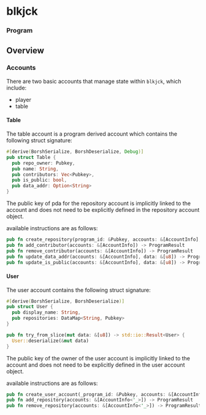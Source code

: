 # blkjck

### Program


## Overview

### Accounts

There are two basic accounts that manage state within `blkjck`, which include:

  - player
  - table

#### Table

The table account is a program derived account which contains the following struct signature:

```rs
#[derive(BorshSerialize, BorshDeserialize, Debug)]
pub struct Table {
  pub repo_owner: Pubkey,
  pub name: String,
  pub contributors: Vec<Pubkey>,
  pub is_public: bool,
  pub data_addr: Option<String>
}
```

The public key of pda for the repository account is implicitly linked to the account and does not need to be explicitly defined in the repository account object.

available instructions are as follows:

```rs
pub fn create_repository(program_id: &Pubkey, accounts: &[AccountInfo], data: &[u8]) -> ProgramResult
pub fn add_contributor(accounts: &[AccountInfo]) -> ProgramResult
pub fn remove_contributor(accounts: &[AccountInfo]) -> ProgramResult
pub fn update_data_addr(accounts: &[AccountInfo], data: &[u8]) -> ProgramResult
pub fn update_is_public(accounts: &[AccountInfo], data: &[u8]) -> ProgramResult
```

#### User

The user account contains the following struct signature:

```rs
#[derive(BorshSerialize, BorshDeserialize)]
pub struct User {
  pub display_name: String,
  pub repositories: DataMap<String, Pubkey>
}

pub fn try_from_slice(mut data: &[u8]) -> std::io::Result<User> {
  User::deserialize(&mut data)
}
```

The public key of the owner of the user account is implicitly linked to the account and does not need to be explicitly defined in the user account object.

available instructions are as follows:

```rs
pub fn create_user_account(_program_id: &Pubkey, accounts: &[AccountInfo], data: &[u8]) -> ProgramResult
pub fn add_repository(accounts: &[AccountInfo<'_>]) -> ProgramResult
pub fn remove_repository(accounts: &[AccountInfo<'_>]) -> ProgramResult
```